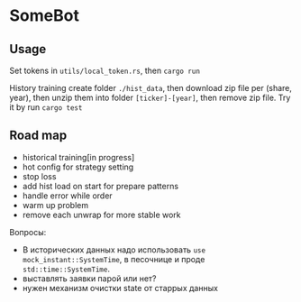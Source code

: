 # SomeBot

## Usage

Set tokens in `utils/local_token.rs`, then `cargo run`

History training create folder `./hist_data`, then download zip file per (share, year), then unzip them into folder `[ticker]-[year]`, then remove zip file. Try it by run `cargo test`

## Road map

 - historical training[in progress]
 - hot config for strategy setting
 - stop loss
 - add hist load on start for prepare patterns
 - handle error while order
 - warm up problem
 - remove each unwrap for more stable work

Вопросы:
 - В исторических данных надо использовать `use mock_instant::SystemTime`, в песочнице и проде `std::time::SystemTime`.
 - выставлять заявки парой или нет?
 - нужен механизм очистки state от старрых данных


